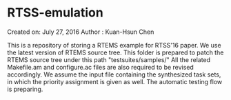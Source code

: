 # RTSS-emulation
Created on: July 27, 2016
   Author : Kuan-Hsun Chen

This is a repository of storing a RTEMS example for RTSS'16 paper.
We use the latest version of RTEMS source tree.
This folder is prepared to patch the RTEMS source tree under this path "testsuites/samples/"
All the related Makefile.am and configure.ac files are also required to be revised accordingly.
We assume the input file containing the synthesized task sets, in which the priority assignment is given as well.
The automatic testing flow is preparing.
